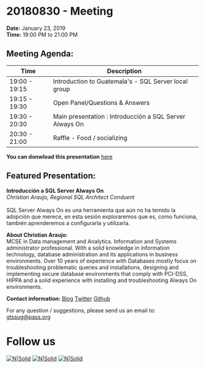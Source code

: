 # 20180830 - Meeting

**Date:** January 23, 2019\
**Time:** 19:00 PM to 21:00 PM 

## Meeting Agenda:
Time | Description
--- | ---
19:00 - 19:15 | Introduction to Guatemala's - SQL Server local group 
19:15 - 19:30 | Open Panel/Questions & Answers 
19:30 - 20:30 | Main presentation : Introducción a SQL Server Always On
20:30 - 21:00 | Raffle - Food / socializing 

**You can donwload this presentation** [here]

## Featured Presentation:
**Introducción a SQL Server Always On**\
_Christian Araujo, Regional SQL Architect Conduent_\
\
SQL Server Always On es una herramienta que aún no ha temido la adopción que merece, en esta sesión exploraremos que es, como funciona, también aprenderemos a configurarla y utilizarla.

**About Christian Araujo:**\
MCSE in Data management and Analytics. Information and Systems administrator professional. With a solid knowledge in information technology, database administration and its applications in business environments. Over 10 years of experience with Databases mostly focus on troubleshooting problematic queries and installations, designing and implementing secure database environments that comply with PCI-DSS, HIPPA and a solid experience with installing and troubleshooting Always On environments.

**Contact information:**
[Blog]
[Twitter]
[Github]

For any question / suggestions, please send us an email to:
gtssug@pass.org

# Follow us
[![N|Solid](http://dbamastery.com/wp-content/uploads/2018/08/if_browser_1055104.png)](http://gtssug.pass.org/) [![N|Solid](http://dbamastery.com/wp-content/uploads/2018/08/if_twitter_circle_color_107170.png)](https://twitter.com/gtssug) [![N|Solid](http://dbamastery.com/wp-content/uploads/2018/08/if_github_circle_black_107161.png)](https://github.com/GTSSUG)

[Blog]: <https://dbstuffmatters.blogspot.com/>
[Twitter]: <https://twitter.com/CarlosLopezSQL>
[Github]: <https://github.com/Muppity>
[here]: <https://git.io/fABKa>
